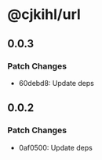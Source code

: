 # @cjkihl/url

## 0.0.3

### Patch Changes

- 60debd8: Update deps

## 0.0.2

### Patch Changes

- 0af0500: Update deps
